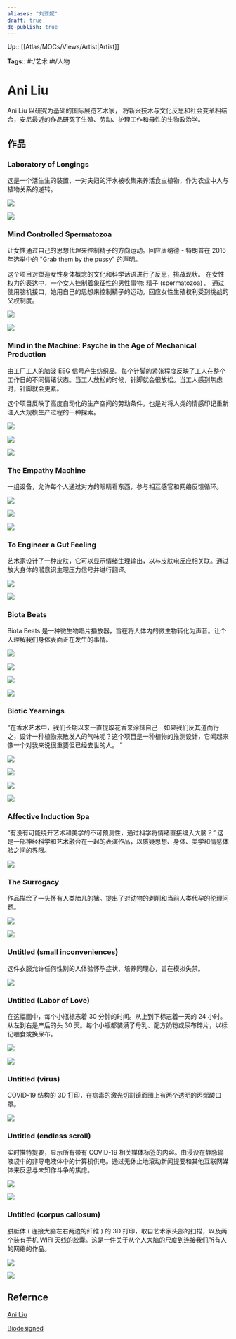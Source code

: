 ```yaml
---
aliases: "刘亚妮"
draft: true
dg-publish: true
---
```


**Up**:: [[Atlas/MOCs/Views/Artist\|Artist]]

**Tags**:: #t/艺术 #t/人物 

# Ani Liu

Ani Liu 以研究为基础的国际展览艺术家， 将新兴技术与文化反思和社会变革相结合，安尼最近的作品研究了生殖、劳动、护理工作和母性的生物政治学。

## 作品

### Laboratory of Longings

这是一个活生生的装置，一对夫妇的汗水被收集来养活食虫植物，作为农业中人与植物关系的逆转。  

![](https://img.ractive.site/ominivore/i/2024-07/54318e685c795fd0f2301d05a102082e.jpg)

![](https://img.ractive.site/ominivore/i/2024-07/0e6e0ec5151abaaea747c06cb7c66e42.jpg)

### Mind Controlled Spermatozoa

让女性通过自己的思想代理来控制精子的方向运动。回应唐纳德 - 特朗普在 2016 年选举中的 "Grab them by the pussy" 的声明。

这个项目对塑造女性身体概念的文化和科学话语进行了反思，挑战现状。 在女性权力的表达中，一个女人控制着象征性的男性事物: 精子 (spermatozoa) 。 通过使用脑机接口，她用自己的思想来控制精子的运动。回应女性生殖权利受到挑战的父权制度。 

![](https://img.ractive.site/ominivore/i/2024-07/f44e599db27c98542e6ea3d493e5dc3e.jpg)

![](https://img.ractive.site/ominivore/i/2024-07/ee6244c9df0de082593f391212e3fad9.jpg)

### Mind in the Machine: Psyche in the Age of Mechanical Production

由工厂工人的脑波 EEG 信号产生纺织品。每个针脚的紧张程度反映了工人在整个工作日的不同情绪状态。当工人放松的时候，针脚就会很放松。当工人感到焦虑时，针脚就会更紧。

这个项目反映了高度自动化的生产空间的劳动条件，也是对将人类的情感印记重新注入大规模生产过程的一种探索。

![](https://img.ractive.site/ominivore/i/2024-07/4bd00491828322a1a07c0b9475f183df.jpg)

![](https://img.ractive.site/ominivore/i/2024-07/19d73016297f1bc9c651ab67b92b7582.jpg)

![](https://img.ractive.site/ominivore/i/2024-07/ce861a438a2c058b598c049a57bf3512.jpg)

### The Empathy Machine

一组设备，允许每个人通过对方的眼睛看东西，参与相互感官和网络反馈循环。  

![](https://img.ractive.site/ominivore/i/2024-07/d49132ef798fa6c11e19cfcb30d48f0d.jpg)

![](https://img.ractive.site/ominivore/i/2024-07/addbe881c50b42b874b572924d49508f.jpg)

![](https://img.ractive.site/ominivore/i/2024-07/120c600f3fb00d664a61a7eff3ff21a9.jpg)

### To Engineer a Gut Feeling

艺术家设计了一种皮肤，它可以显示情绪生理输出，以与皮肤电反应相关联。通过放大身体的潜意识生理压力信号并进行翻译。 

![](https://img.ractive.site/ominivore/i/2024-07/f4087cc3eedfda96c9ee13c2ed4dfbcd.jpg)

![](https://img.ractive.site/ominivore/i/2024-07/c739f2ac2b35a652cacb055586ab8c9b.jpg)

### Biota Beats

Biota Beats 是一种微生物唱片播放器，旨在将人体内的微生物转化为声音。让个人理解我们身体表面正在发生的事情。

![](https://img.ractive.site/ominivore/i/2024-07/7682d6152be04c73b8bb007f8a5d849a.jpg)

![](https://img.ractive.site/ominivore/i/2024-07/d0475c6908d731af41cd42e745b918c2.jpg)

![](https://img.ractive.site/ominivore/i/2024-07/1f2e12e1a49ae4b6daf255d2d4416e1b.jpg)

![](https://img.ractive.site/ominivore/i/2024-07/ce28e531aaefe21761744a9c05a3f25a.jpg)

### Biotic Yearnings

“在香水艺术中，我们长期以来一直提取花香来涂抹自己 - 如果我们反其道而行之，设计一种植物来散发人的气味呢？这个项目是一种植物的推测设计，它闻起来像一个对我来说很重要但已经去世的人。 ”  

![](https://img.ractive.site/ominivore/i/2024-07/ce28e531aaefe21761744a9c05a3f25a.jpg)

![](https://img.ractive.site/ominivore/i/2024-07/53ffa9b4022943d2d30794ecd6d79a93.jpg)

![](https://img.ractive.site/ominivore/i/2024-07/4a8e5c80cfc6e16dd989088c61b91bf5.jpg)

![](https://img.ractive.site/ominivore/i/2024-07/6a396693eb815c9149e94405663c79d7.jpg)

### Affective Induction Spa

“有没有可能绕开艺术和美学的不可预测性，通过科学将情绪直接编入大脑？” 这是一部神经科学和艺术融合在一起的表演作品，以质疑思想、身体、美学和情感体验之间的界限。  

![](https://img.ractive.site/ominivore/i/2024-07/47cfbc610aa41cc7be2c2b2ee8627e99.jpg)

### The Surrogacy

作品描绘了一头怀有人类胎儿的猪。提出了对动物的剥削和当前人类代孕的伦理问题。  

![](https://img.ractive.site/ominivore/i/2024-07/75f34f396024f06e2b66a476cf84431b.jpg)

![](https://img.ractive.site/ominivore/i/2024-07/0d5aa77b79fe28b18c569daa97260811.jpg)

### Untitled (small inconveniences) 

这件衣服允许任何性别的人体验怀孕症状，培养同理心，旨在模拟失禁。

![](https://img.ractive.site/ominivore/i/2024-07/1dbdd6e2befaf393d499f12d0ff5f8f6.jpg)

### Untitled (Labor of Love)

在这幅画中，每个小瓶标志着 30 分钟的时间。从上到下标志着一天的 24 小时。从左到右是产后的头 30 天。每个小瓶都装满了母乳、配方奶粉或尿布碎片，以标记喂食或换尿布。

![](https://img.ractive.site/ominivore/i/2024-07/1b12b6a53a1e873db10ac9ece0816897.jpg)

![](https://img.ractive.site/ominivore/i/2024-07/686ea11e653fb6ccf5cf88923e4e33c4.jpg)

### Untitled (virus)

COVID-19 结构的 3D 打印，在病毒的激光切割镜面图上有两个透明的丙烯酸口罩。

![](https://img.ractive.site/ominivore/i/2024-07/edc19b73cbf050586e88fe2d3b041cf2.jpg)

### Untitled (endless scroll)

实时推特提要，显示所有带有 COVID-19 相关媒体标签的内容。由浸没在静脉输液袋中的非导电液体中的计算机供电。通过无休止地滚动新闻提要和其他互联网媒体来反思与未知作斗争的焦虑。

![](https://img.ractive.site/ominivore/i/2024-07/dcd6fc1498fdc2bfdd29bee6b50623a1.jpg)

![](https://img.ractive.site/ominivore/i/2024-07/5268cbbe4da8762dabdd957115175579.jpg)

### Untitled (corpus callosum)

胼胝体 ( 连接大脑左右两边的纤维 ) 的 3D 打印，取自艺术家头部的扫描，以及两个装有手机 WIFI 天线的胶囊。这是一件关于从个人大脑的尺度到连接我们所有人的网络的作品。

![](https://img.ractive.site/ominivore/i/2024-07/35c5cb7f2577dfcaf4e7c61c16260eb0.jpg)

![](https://img.ractive.site/ominivore/i/2024-07/fc248555318444df2657c14fc4e902d0.jpg)

## Refernce

[Ani Liu](https://ani-liu.com/)

[Biodesigned](https://www.biodesigned.org/ani-liu/the-consumerist-pregnancy)

